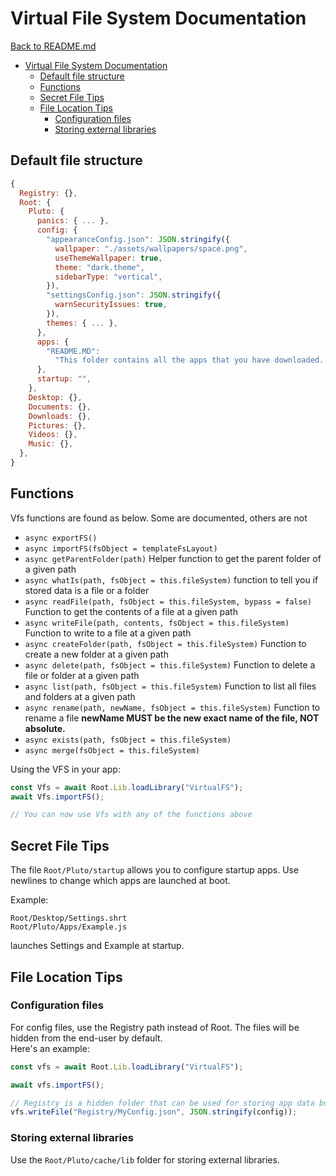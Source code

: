 # Virtual File System Documentation

[Back to README.md](README.md)

- [Virtual File System Documentation](#virtual-file-system-documentation)
  - [Default file structure](#default-file-structure)
  - [Functions](#functions)
  - [Secret File Tips](#secret-file-tips)
  - [File Location Tips](#file-location-tips)
    - [Configuration files](#configuration-files)
    - [Storing external libraries](#storing-external-libraries)

## Default file structure

```js
{
  Registry: {},
  Root: {
    Pluto: {
      panics: { ... },
      config: {
        "appearanceConfig.json": JSON.stringify({
          wallpaper: "./assets/wallpapers/space.png",
          useThemeWallpaper: true,
          theme: "dark.theme",
          sidebarType: "vertical",
        }),
        "settingsConfig.json": JSON.stringify({
          warnSecurityIssues: true,
        }),
        themes: { ... },
      },
      apps: {
        "README.MD":
          "This folder contains all the apps that you have downloaded. If you have any questions about them please contact us.",
      },
      startup: "",
    },
    Desktop: {},
    Documents: {},
    Downloads: {},
    Pictures: {},
    Videos: {},
    Music: {},
  },
}
```

## Functions

Vfs functions are found as below. Some are documented, others are not

- `async exportFS()`
- `async importFS(fsObject = templateFsLayout)`
- `async getParentFolder(path)`
  Helper function to get the parent folder of a given path
- `async whatIs(path, fsObject = this.fileSystem)`
  function to tell you if stored data is a file or a folder
- `async readFile(path, fsObject = this.fileSystem, bypass = false)`
  Function to get the contents of a file at a given path
- `async writeFile(path, contents, fsObject = this.fileSystem)`
  Function to write to a file at a given path
- `async createFolder(path, fsObject = this.fileSystem)`
  Function to create a new folder at a given path
- `async delete(path, fsObject = this.fileSystem)`
  Function to delete a file or folder at a given path
- `async list(path, fsObject = this.fileSystem)`
  Function to list all files and folders at a given path
- `async rename(path, newName, fsObject = this.fileSystem)`
  Function to rename a file
  **newName MUST be the new exact name of the file, NOT absolute.**
- `async exists(path, fsObject = this.fileSystem)`
- `async merge(fsObject = this.fileSystem)`

Using the VFS in your app:

```js
const Vfs = await Root.Lib.loadLibrary("VirtualFS");
await Vfs.importFS();

// You can now use Vfs with any of the functions above
```

## Secret File Tips

The file `Root/Pluto/startup` allows you to configure startup apps. Use newlines to change which apps are launched at boot.

Example:
```
Root/Desktop/Settings.shrt
Root/Pluto/Apps/Example.js
```
launches Settings and Example at startup.

## File Location Tips

### Configuration files 

For config files, use the Registry path instead of Root. The files will be hidden from the end-user by default.     
Here's an example:

```js
const vfs = await Root.Lib.loadLibrary("VirtualFS");

await vfs.importFS();

// Registry is a hidden folder that can be used for storing app data but keeping it away from the user
vfs.writeFile("Registry/MyConfig.json", JSON.stringify(config));
```

### Storing external libraries

Use the `Root/Pluto/cache/lib` folder for storing external libraries.

